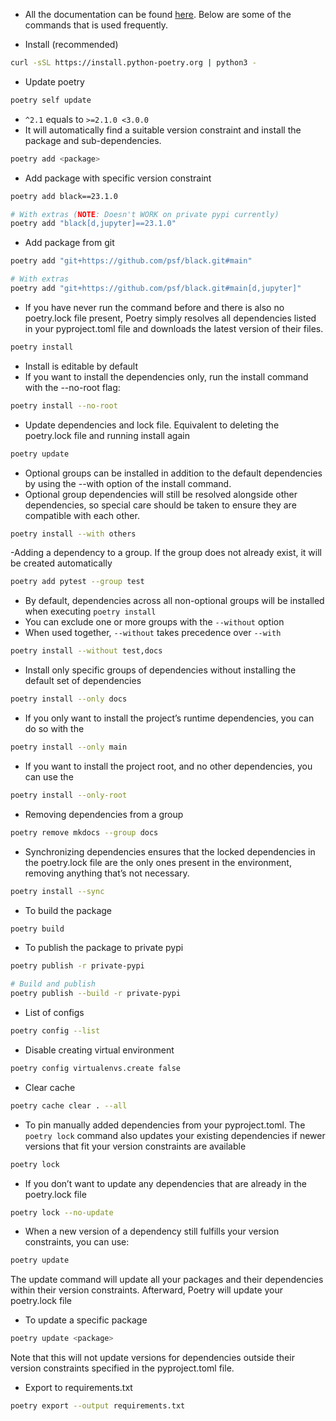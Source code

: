 - All the documentation can be found [here](https://python-poetry.org/docs/). Below are some of the commands that is  used frequently.

- Install (recommended)

```bash
curl -sSL https://install.python-poetry.org | python3 -
```

-   Update poetry

```bash
poetry self update
```

-   `^2.1` equals to `>=2.1.0 <3.0.0`
-   It will automatically find a suitable version constraint and install the package and sub-dependencies.

```bash
poetry add <package>
```

-   Add package with specific version constraint

```bash
poetry add black==23.1.0

# With extras (NOTE: Doesn't WORK on private pypi currently)
poetry add "black[d,jupyter]==23.1.0"
```

-   Add package from git

```bash
poetry add "git+https://github.com/psf/black.git#main"

# With extras
poetry add "git+https://github.com/psf/black.git#main[d,jupyter]"
```

-   If you have never run the command before and there is also no poetry.lock file present, Poetry simply resolves all dependencies listed in your pyproject.toml file and downloads the latest version of their files.

```bash
poetry install
```

-   Install is editable by default
-   If you want to install the dependencies only, run the install command with the --no-root flag:

```bash
poetry install --no-root
```

-   Update dependencies and lock file. Equivalent to deleting the poetry.lock file and running install again

```bash
poetry update
```

-   Optional groups can be installed in addition to the default dependencies by using the --with option of the install command.
-   Optional group dependencies will still be resolved alongside other dependencies, so special care should be taken to ensure they are compatible with each other.

```bash
poetry install --with others
```

-Adding a dependency to a group. If the group does not already exist, it will be created automatically

```bash
poetry add pytest --group test
```

-   By default, dependencies across all non-optional groups will be installed when executing `poetry install`
-   You can exclude one or more groups with the `--without` option
-   When used together, `--without` takes precedence over `--with`

```bash
poetry install --without test,docs
```

-   Install only specific groups of dependencies without installing the default set of dependencies

```bash
poetry install --only docs
```

-   If you only want to install the project’s runtime dependencies, you can do so with the

```bash
poetry install --only main
```

-   If you want to install the project root, and no other dependencies, you can use the

```bash
poetry install --only-root
```

-   Removing dependencies from a group

```bash
poetry remove mkdocs --group docs
```

-   Synchronizing dependencies ensures that the locked dependencies in the poetry.lock file are the only ones present in the environment, removing anything that’s not necessary.

```bash
poetry install --sync
```

-   To build the package

```bash
poetry build
```

-   To publish the package to private pypi

```bash
poetry publish -r private-pypi

# Build and publish
poetry publish --build -r private-pypi
```

-   List of configs

```bash
poetry config --list
```

-   Disable creating virtual environment

```bash
poetry config virtualenvs.create false
```

-   Clear cache

```bash
poetry cache clear . --all
```

-   To pin manually added dependencies from your pyproject.toml. The `poetry lock` command also updates your existing dependencies if newer versions that fit your version constraints are available

```bash
poetry lock
```

-   If you don’t want to update any dependencies that are already in the poetry.lock file

```bash
poetry lock --no-update
```

-   When a new version of a dependency still fulfills your version constraints, you can use:

```bash
poetry update
```

The update command will update all your packages and their dependencies within their version constraints. Afterward, Poetry will update your poetry.lock file

-  To update a specific package

```bash
poetry update <package>
```
Note that this will not update versions for dependencies outside their version constraints specified in the pyproject.toml file.

-   Export to requirements.txt

```bash
poetry export --output requirements.txt
```
